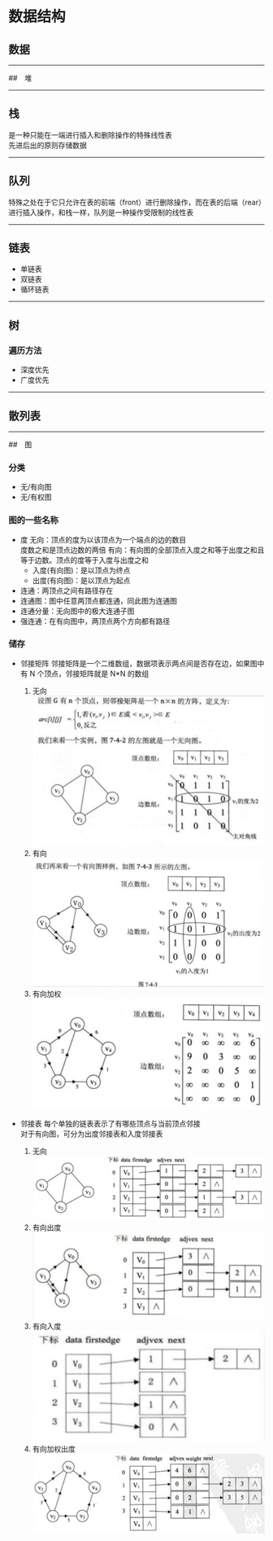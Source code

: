 # 数据结构

## 数据
****

##　堆
****

## 栈
是一种只能在一端进行插入和删除操作的特殊线性表  
先进后出的原则存储数据  
****

## 队列
特殊之处在于它只允许在表的前端（front）进行删除操作，而在表的后端（rear）进行插入操作，和栈一样，队列是一种操作受限制的线性表  
****

## 链表
- 单链表
- 双链表
- 循环链表
****

## 树
### 遍历方法
- 深度优先
- 广度优先
****

## 散列表
****

##　图
### 分类
- 无/有向图
- 无/有权图
### 图的一些名称
- 度
  无向：顶点的度为以该顶点为一个端点的边的数目  
        度数之和是顶点边数的两倍
  有向：有向图的全部顶点入度之和等于出度之和且等于边数。顶点的度等于入度与出度之和
  - 入度(有向图)：是以顶点为终点  
  - 出度(有向图)：是以顶点为起点
- 连通：两顶点之间有路径存在
- 连通图：图中任意两顶点都连通，同此图为连通图
- 连通分量：无向图中的极大连通子图
- 强连通：在有向图中，两顶点两个方向都有路径
### 储存
- 邻接矩阵
  邻接矩阵是一个二维数组，数据项表示两点间是否存在边，如果图中有 N 个顶点，邻接矩阵就是 N*N 的数组  
  1. 无向
     ![](./images/无向-邻接矩阵.png)
  2. 有向
     ![](./images/有向-邻接矩阵.png)
  3. 有向加权
     ![](./images/有向-加权-邻接矩阵.png)
  
- 邻接表
  每个单独的链表表示了有哪些顶点与当前顶点邻接  
  对于有向图，可分为出度邻接表和入度邻接表
  1. 无向
  ![](./images/无向-邻接表.png)
  2. 有向出度
  ![](./images/有向-出度-邻接表.png)
  3. 有向入度
  ![](./images/有向-入度-邻接表.png)
  4. 有向加权出度
  ![](./images/有向-加权-出度-邻接表.png)